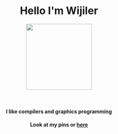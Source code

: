 <h1 align="center"> Hello I'm Wijiler </h1>
<p align="center">
<img height="180em" src="https://wijiler.github.io/header.gif">
</p>
<br>
<h4 align="center">I like compilers and graphics programming</h4>
<h4 align="center">Look at my pins or <a href="https://github.com/wijiler">here</a></h4
</p>

